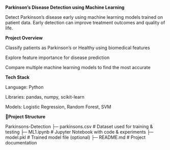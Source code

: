 **Parkinson’s Disease Detection using Machine Learning**

Detect Parkinson’s disease early using machine learning models trained on patient data. Early detection can improve treatment outcomes and quality of life.

**Project Overview**

Classify patients as Parkinson’s or Healthy using biomedical features

Explore feature importance for disease prediction

Compare multiple machine learning models to find the most accurate

**Tech Stack**

Language: Python

Libraries: pandas, numpy, scikit-learn

Models: Logistic Regression, Random Forest, SVM

**📂Project Structure**

Parkinsons-Detection
├─ parkinsons.csv # Dataset used for training & testing
├─ ML1.ipynb # Jupyter Notebook with code & experiments
├─ model.pkl # Trained model file (optional)
├─ README.md # Project documentation
